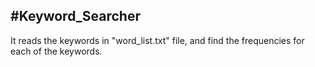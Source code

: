 #Keyword_Searcher
----------------------------------------------------------------

It reads the keywords in "word_list.txt" file, and find the frequencies for each of the keywords.
